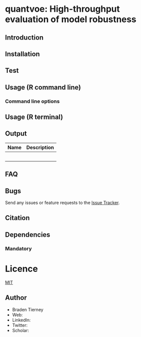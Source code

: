# quantvoe: High-throughput evaluation of model robustness

## Introduction

## Installation

## Test

## Usage (R command line)


### Command line options


## Usage (R terminal)


## Output

| Name | Description |
| --------- | ----------- |
|  |  |
|  |  |
|  |  |
|  |  |
|  |  |


    
## FAQ


## Bugs

Send any issues or feature requests to the [Issue Tracker](XXX).

## Citation

## Dependencies

### Mandatory

# Licence

[MIT](XXX)

## Author

* Braden Tierney
* Web: 
* LinkedIn: 
* Twitter: 
* Scholar: 

